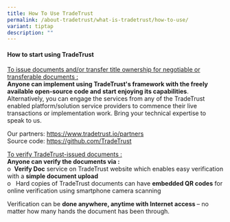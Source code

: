 ```yaml
---
title: How To Use TradeTrust
permalink: /about-tradetrust/what-is-tradetrust/how-to-use/
variant: tiptap
description: ""
---
```

<h4>How to start using TradeTrust</h4><p></p><p><u>To issue documents and/or transfer title ownership for negotiable or transferable documents :</u><br><strong>Anyone can implement using TradeTrust's framework with the freely available open-source code and start enjoying its capabilities</strong>. Alternatively, you can engage the services from any of the TradeTrust enabled platform/solution service providers to commence their live transactions or implementation work. Bring your technical expertise to speak to us.</p><p>Our partners: <a href="https://www.tradetrust.io/partners" rel="noopener noreferrer nofollow" target="_blank">https://www.tradetrust.io/partners</a><br>Source code: <a href="https://github.com/TradeTrust" rel="noopener noreferrer nofollow" target="_blank">https://github.com/TradeTrust</a></p><p></p><p></p><p><u>To verify TradeTrust-issued documents :</u><br><strong>Anyone can verify the documents via :</strong><br>o&nbsp;&nbsp;<strong>Verify Doc</strong> service on TradeTrust website which enables easy verification with a <strong>simple document upload</strong><br>o&nbsp;&nbsp; Hard copies of TradeTrust documents can have <strong>embedded QR codes</strong> for online verification using smartphone camera scanning</p><p>Verification can be <strong>done anywhere, anytime with Internet access </strong>– no matter how many hands the document has been through.</p><p></p>